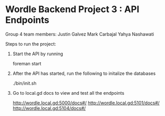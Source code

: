 # Wordle Backend Project 3 : API Endpoints

Group 4 team members:
Justin Galvez
Mark Carbajal
Yahya Nashawati

Steps to run the project:

1. Start the API by running

   foreman start

2. After the API has started, run the following to initalize the databases

   ./bin/init.sh

2. Go to local.gd docs to view and test all the endpoints

   http://wordle.local.gd:5000/docs#/
   http://wordle.local.gd:5101/docs#/
   http://wordle.local.gd:5104/docs#/






